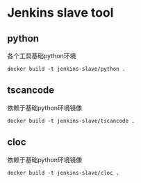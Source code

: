 # **Jenkins slave tool** 

## python

各个工具基础python环境

```shell
docker build -t jenkins-slave/python .
```

## tscancode

依赖于基础python环境镜像

```shell
docker build -t jenkins-slave/tscancode .
```

## cloc

依赖于基础python环境镜像

```shell
docker build -t jenkins-slave/cloc .
```

